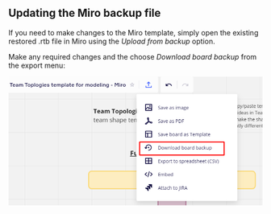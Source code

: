 ## Updating the Miro backup file

If you need to make changes to the Miro template, simply open the existing restored .rtb file in Miro using the _Upload from backup_ option.

Make any required changes and the choose _Download board backup_ from the export menu:

![Screenshot of Exporting a Miro backup](Exporting%20a%20miro%20backup.png)